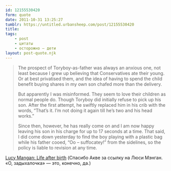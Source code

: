 ```yaml
---
id: 12155530420
form: quote
date: 2011-10-31 13:25:27
tumblr: https://untitled.urbansheep.com/post/12155530420
title: 
tags:
    - post
    - цитаты
    - осторожно — дети
layout: post-quote.njk
---
```


<blockquote>
<p>The prospect of Toryboy-as-father was always an anxious one, not least because I grew up believing that Conservatives ate their young. Or at best privatised them, and the idea of having to spend the child benefit buying shares in my own son chafed more than the delivery.</p>

<p>But apparently I was misinformed. They seem to love their children as normal people do. Though Toryboy did initially refuse to pick up his son. After the first attempt, he swiftly replaced him in his crib with the words, &ldquo;That&rsquo;s it. I&rsquo;m not doing it again till he&rsquo;s two and his head works.&rdquo;</p>

<p>Since then, however, he has really come on and I am now happy leaving his son in his charge for up to 17 seconds at a time. That said, I did come down yesterday to find the boy playing with a plastic bag while his father cooed, &ldquo;Oo – suffocatey!&rdquo; from the sidelines, so the policy is liable to revision at any time.</p>
</blockquote>

<a href="http://www.guardian.co.uk/lifeandstyle/2011/oct/07/childbirth-baby-lucy-mangan">Lucy Mangan: Life after birth</a> (Спасибо Акве за ссылку на Люси Мэнган. «О, задыхалочка» — это, конечно, да.)
